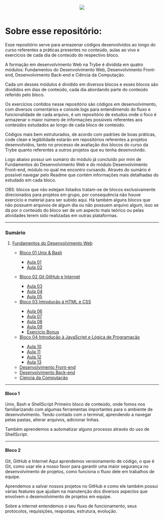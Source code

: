 <p align="center"> <img src="https://user-images.githubusercontent.com/78765220/171918576-b9bf505b-88a2-4286-a38b-fd6164e8c85d.png"></p>

<div align="center">
<img src="https://user-images.githubusercontent.com/78765220/171918576-b9bf505b-88a2-4286-a38b-fd6164e8c85d.png" width="0px" />
</div>

<h1>Sobre esse repositório:</h1>

Esse repositório serve para armazenar códigos desenvolvidos ao longo do curso referentes a práticas presentes no conteúdo, aulas ao vivo e exercícios de cada dia de conteúdo do respectivo bloco.

A formação em desenvolvimento Web na Trybe é dividida em quatro módulos: Fundamentos do Desenvolvimento Web, Desenvolvimento Front-end, Desenvolvimento Back-end e Ciência da Computação.

Cada um desses módulos é dividido em diversos blocos e esses blocos são divididos em dias de conteúdo, cada dia abordando parte do conteúdo referido pelo bloco.

Os exercícios contidos nesse repositório são códigos em desenvolvimento, com diversos comentários e console.logs para entendimendo do fluxo e funcionalidade de cada arquivo, é um repositório de estudos onde o foco é armazenar o maior número de informações possíveis referentes aos conteúdos estudados ao longo de cada bloco de conteúdo.

Códigos mais bem estruturados, de acordo com padrões de boas práticas, code clean e legibilidade estarão em repositórios referentes a projetos desenvolvidos, tanto no processo de avaliação dos blocos do curso da Trybe quanto referentes a outros projetos que eu tenha desenvolvido.

Logo abaixo possui um sumário do módulo já concluído por mim de Fundamentos do Desenvolvimento Web e do módulo Desenvolvimento Front-end, módulo no qual me encontro cursando. Através do sumário é possível navegar pelo Readme que contém informações mais detalhadas do estudado em cada bloco.

OBS: blocos que não estejam listados tratam-se de blocos exclusivamente direcionados para projetos em grupo, por consequência não houve exercício e material para ser subido aqui. Há também alguns blocos que não possuem arquivos de algum dia ou não possuem arquivo algum, isso se dá por o conteúdo do bloco ser de um aspecto mais teórico ou pelas atividades terem sido realizadas em outras plataformas.

<hr>
<h3> Sumário </h3>
<ol>
<li><a href="https://github.com/hildelio/Trybe-Exercicios/tree/main/01-Fundamentos-de-Desenvolvimento">Fundamentos do Desenvolvimento Web</a>
  </li>
  <ul>
    <li><a href="https://github.com/hildelio/Trybe-Exercicios/tree/main/01-Fundamentos-de-Desenvolvimento/Bloco01_Unix_Bash">Bloco 01 Unix & Bash</a>
    </li>
      <ul>
      <li><a href="https://github.com/hildelio/Trybe-Exercicios/tree/main/01-Fundamentos-de-Desenvolvimento/Bloco01_Unix_Bash/Aula_01">Aula 01</a>
        </li>
      <li><a href="https://github.com/hildelio/Trybe-Exercicios/tree/main/01-Fundamentos-de-Desenvolvimento/Bloco01_Unix_Bash/Aula_02">Aula 02</a>
        </li>
    </ul>
  </ul>
  <ul>
    <li><a href="https://github.com/hildelio/Trybe-Exercicios/tree/main/01-Fundamentos-de-Desenvolvimento/Bloco02_Git_GitHub_Internet">Bloco 02 Git GitHub e Internet</a>
    </li>
      <ul>
        <li><a href="https://github.com/hildelio/Trybe-Exercicios/tree/main/01-Fundamentos-de-Desenvolvimento/Bloco02_Git_GitHub_Internet/Aula_03">Aula 03</a>
        </li>
        <li><a href="https://github.com/hildelio/Trybe-Exercicios/tree/main/01-Fundamentos-de-Desenvolvimento/Bloco02_Git_GitHub_Internet/Aula_04">Aula 04</a>
        </li>
        <li><a href="https://github.com/hildelio/Trybe-Exercicios/tree/main/01-Fundamentos-de-Desenvolvimento/Bloco02_Git_GitHub_Internet/Aula_05">Aula 05</a>
        </li>
      </ul>
    <li><a href="https://github.com/hildelio/Trybe-Exercicios/tree/main/01-Fundamentos-de-Desenvolvimento/Bloco03_Introdução_a_HTM_CSS">Bloco 03 Introdução à HTML e CSS</a>
    </li>
      <ul>
       <li><a href="https://github.com/hildelio/Trybe-Exercicios/tree/main/01-Fundamentos-de-Desenvolvimento/Bloco03_Introdução_a_HTM_CSS/Aula_06">Aula 06</a>
        </li>
       <li><a href="https://github.com/hildelio/Trybe-Exercicios/tree/main/01-Fundamentos-de-Desenvolvimento/Bloco03_Introdução_a_HTM_CSS/Aula_07">Aula 07</a>
       </li>  
       <li><a href="https://github.com/hildelio/Trybe-Exercicios/tree/main/01-Fundamentos-de-Desenvolvimento/Bloco03_Introdução_a_HTM_CSS/Aula_08">Aula 08</a>
        </li>
       <li><a href="https://github.com/hildelio/Trybe-Exercicios/tree/main/01-Fundamentos-de-Desenvolvimento/Bloco03_Introdução_a_HTM_CSS/Aula_09">Aula 09</a>
        </li>
         <li><a href="https://github.com/hildelio/Trybe-Exercicios/tree/main/01-Fundamentos-de-Desenvolvimento/Bloco03_Introdu%C3%A7%C3%A3o_a_HTM_CSS/Exerc%C3%ADcio_Bonus"> Exercício Bonus</a>
        </li>
      </ul>
    <li><a href="https://github.com/hildelio/Trybe-Exercicios/tree/main/01-Fundamentos-de-Desenvolvimento/Bloco04_Introdução_a_JavaScript_LógicadeProgramação">Bloco 04 Introdução à JavaScript e Lógica de Programação</a>
    </li>
      <ul>
        <li><a href="https://github.com/hildelio/Trybe-Exercicios/tree/main/01-Fundamentos-de-Desenvolvimento/Bloco04_Introdução_a_JavaScript_LógicadeProgramação/Aula_10">Aula 10</a>
        </li>
       <li><a href="https://github.com/hildelio/Trybe-Exercicios/tree/main/01-Fundamentos-de-Desenvolvimento/Bloco04_Introdução_a_JavaScript_LógicadeProgramação/Aula_11">Aula 11</a>
       </li>  
       <li><a href="https://github.com/hildelio/Trybe-Exercicios/tree/main/01-Fundamentos-de-Desenvolvimento/Bloco04_Introdução_a_JavaScript_LógicadeProgramação/Aula_12">Aula 12</a>
        </li>
       <li><a href="https://github.com/hildelio/Trybe-Exercicios/tree/main/01-Fundamentos-de-Desenvolvimento/Bloco04_Introdução_a_JavaScript_LógicadeProgramação/Aula_13">Aula 13</a>

      
    
  </ul>
  
<li>
  <a href="">Desenvolvimento Front-end</a>
</li>
<li>
  <a href="">Desenvolvimento Back-end</a>
</li>
<li>
  <a href="">Ciencia da Computação</a>
</li>
</ol>
<hr>
<h4>Bloco 1</h4>Unix, Bash e ShellScript
Primeiro bloco de conteúdo, onde fomos nos familiarizando com algumas ferramentas importantes para o ambiente de desenvolvimento. Tendo contado com o terminal, aprendendo a navegar pelas pastas, alterar arquivos, adicionar linhas.

Também aprendemos a automatizar alguns processo através do uso de ShellScript.
<hr>
<h4>Bloco 2</h4>Git, GitHub e Internet
Aqui aprendemos versionamento de código, o que é Git, como usar ele a nosso favor para garantir uma maior segurança no desenvolvimento de projetos, como funciona o fluxo dele em trabalhos de equipe.

Aprendemos a salvar nossos projetos no GitHub e como ele também possui várias features que ajudam na manutenção dos diversos aspectos que envolvem o desenvolvimento de projetos em equipe.

Sobre a internet entendemos o seu fluxo de funcionamento, seus protocolos, requisições, respostas, estrutura, evolução.

